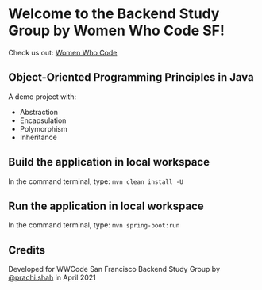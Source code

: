 # Welcome to the Backend Study Group by Women Who Code SF!

Check us out: [Women Who Code](https://www.womenwhocode.com/)

## Object-Oriented Programming Principles in Java

A demo project with:

- Abstraction
- Encapsulation
- Polymorphism
- Inheritance

## Build the application in local workspace

In the command terminal, type: ```mvn clean install -U```

## Run the application in local workspace

In the command terminal, type: ```mvn spring-boot:run```

## Credits

Developed for WWCode San Francisco Backend Study Group by
[@prachi.shah](https://www.linkedin.com/in/prachisshah/) in April 2021
